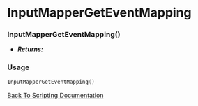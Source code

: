 # InputMapperGetEventMapping

### InputMapperGetEventMapping()
- ***Returns:*** 

### Usage

```Lua
InputMapperGetEventMapping()
```


[Back To Scripting Documentation](../README.md)
